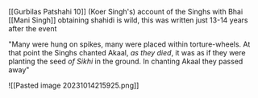 [[Gurbilas Patshahi 10]]  (Koer Singh's) account of the Singhs with Bhai [[Mani Singh]] obtaining shahidi is wild, this was written just 13-14 years after the event 

"Many were hung on spikes, many were placed within torture-wheels. At that point the Singhs chanted Akaal, *as they died*, it was as if they were planting the seed *of Sikhi* in the ground. In chanting Akaal they passed away"

![[Pasted image 20231014215925.png]]

